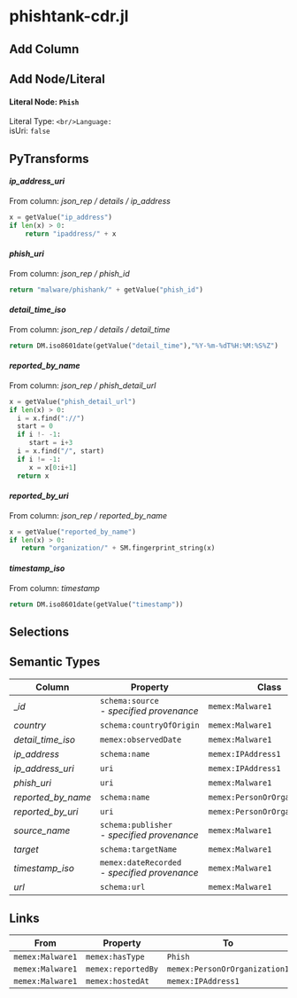 # phishtank-cdr.jl

## Add Column

## Add Node/Literal
#### Literal Node: `Phish`
Literal Type: ``
<br/>Language: ``
<br/>isUri: `false`


## PyTransforms
#### _ip_address_uri_
From column: _json_rep / details / ip_address_
``` python
x = getValue("ip_address")
if len(x) > 0:
    return "ipaddress/" + x
```

#### _phish_uri_
From column: _json_rep / phish_id_
``` python
return "malware/phishank/" + getValue("phish_id")
```

#### _detail_time_iso_
From column: _json_rep / details / detail_time_
``` python
return DM.iso8601date(getValue("detail_time"),"%Y-%m-%dT%H:%M:%S%Z")
```

#### _reported_by_name_
From column: _json_rep / phish_detail_url_
``` python
x = getValue("phish_detail_url")
if len(x) > 0:
  i = x.find("://")
  start = 0
  if i !- -1:
     start = i+3
  i = x.find("/", start)
  if i != -1:
     x = x[0:i+1]
  return x
```

#### _reported_by_uri_
From column: _json_rep / reported_by_name_
``` python
x = getValue("reported_by_name")
if len(x) > 0:
   return "organization/" + SM.fingerprint_string(x)
```

#### _timestamp_iso_
From column: _timestamp_
``` python
return DM.iso8601date(getValue("timestamp"))
```


## Selections

## Semantic Types
| Column | Property | Class |
|  ----- | -------- | ----- |
| __id_ | `schema:source`<BR> - _specified provenance_ | `memex:Malware1`|
| _country_ | `schema:countryOfOrigin` | `memex:Malware1`|
| _detail_time_iso_ | `memex:observedDate` | `memex:Malware1`|
| _ip_address_ | `schema:name` | `memex:IPAddress1`|
| _ip_address_uri_ | `uri` | `memex:IPAddress1`|
| _phish_uri_ | `uri` | `memex:Malware1`|
| _reported_by_name_ | `schema:name` | `memex:PersonOrOrganization1`|
| _reported_by_uri_ | `uri` | `memex:PersonOrOrganization1`|
| _source_name_ | `schema:publisher`<BR> - _specified provenance_ | `memex:Malware1`|
| _target_ | `schema:targetName` | `memex:Malware1`|
| _timestamp_iso_ | `memex:dateRecorded`<BR> - _specified provenance_ | `memex:Malware1`|
| _url_ | `schema:url` | `memex:Malware1`|


## Links
| From | Property | To |
|  --- | -------- | ---|
| `memex:Malware1` | `memex:hasType` | `Phish`|
| `memex:Malware1` | `memex:reportedBy` | `memex:PersonOrOrganization1`|
| `memex:Malware1` | `memex:hostedAt` | `memex:IPAddress1`|
